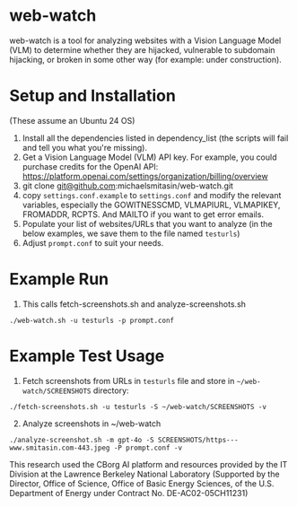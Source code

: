 # web-watch

web-watch is a tool for analyzing websites with a Vision Language Model (VLM) to determine whether they are hijacked, vulnerable to subdomain hijacking, or broken in some other way (for example: under construction).

# Setup and Installation
(These assume an Ubuntu 24 OS)

1) Install all the dependencies listed in dependency_list (the scripts will fail and tell you what you're missing).
2) Get a Vision Language Model (VLM) API key. For example, you could purchase credits for the OpenAI API: https://platform.openai.com/settings/organization/billing/overview
3) git clone git@github.com:michaelsmitasin/web-watch.git
4) copy `settings.conf.example` to `settings.conf` and modify the relevant variables, especially the GOWITNESSCMD, VLMAPIURL, VLMAPIKEY, FROMADDR, RCPTS. And MAILTO if you want to get error emails.
5) Populate your list of websites/URLs that you want to analyze (in the below examples, we save them to the file named `testurls`)
6) Adjust `prompt.conf` to suit your needs.

# Example Run

1) This calls fetch-screenshots.sh and analyze-screenshots.sh

```
./web-watch.sh -u testurls -p prompt.conf
```

# Example Test Usage

1) Fetch screenshots from URLs in `testurls` file and store in `~/web-watch/SCREENSHOTS` directory:
```
./fetch-screenshots.sh -u testurls -S ~/web-watch/SCREENSHOTS -v
```
2) Analyze screenshots in ~/web-watch
```
./analyze-screenshot.sh -m gpt-4o -S SCREENSHOTS/https---www.smitasin.com-443.jpeg -P prompt.conf -v
```

This research used the CBorg AI platform and resources provided by the IT Division at the Lawrence Berkeley National Laboratory (Supported by the Director, Office of Science, Office of Basic Energy Sciences, of the U.S. Department of Energy under Contract No. DE-AC02-05CH11231)
